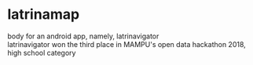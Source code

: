 # latrinamap
body for an android app, namely, latrinavigator  
latrinavigator won the third place in MAMPU's open data hackathon 2018, high school category
